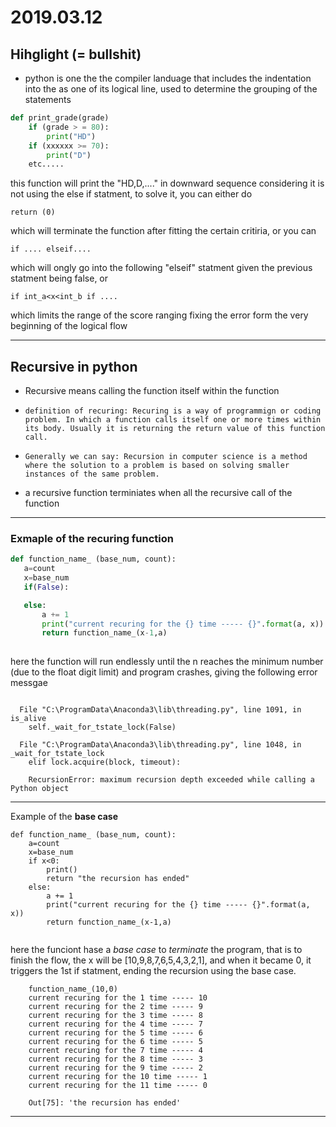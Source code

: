 # 2019.03.12

## Hihglight (= bullshit)
* python is one the the compiler landuage that includes the indentation into the as one of its logical line, used to determine the grouping of the statements 

```python
def print_grade(grade)
    if (grade > = 80): 
        print("HD")
    if (xxxxxx >= 70):
        print("D")
    etc.....
 ```

 this function will print the "HD,D,...." in downward sequence considering it is not using the else if statment, to solve it, you can either do 

 ```
 return (0)
 ```

 which will terminate the function after fitting the certain critiria, or you can

 ```
 if .... elseif....
 ```

 which will ongly go into the following "elseif" statment given the previous statment being false, or 

 ```
 if int_a<x<int_b if ....
 ```

 which limits the range of the score ranging fixing the error form the very beginning of the logical flow  

---

## Recursive in python 

* Recursive means calling the function itself within the function 

* `definition of recuring: Recuring is a way of programmign or coding problem. In which a function calls itself one or more times within its body. Usually it is returning the return value of this function call.`

* `Generally we can say: Recursion in computer science is a method where the solution to a problem is based on solving smaller instances of the same problem. `

* a recursive function terminiates when all the recursive call of the function

---

### Exmaple of the recuring function
 ```python {cmd}
def function_name_ (base_num, count):
    a=count
    x=base_num
    if(False):

    else:
        a += 1
        print("current recuring for the {} time ----- {}".format(a, x))
        return function_name_(x-1,a)
   
```
here the function will run endlessly until the n reaches the minimum number (due to the float digit limit) and program crashes, giving the following error messgae 

```

  File "C:\ProgramData\Anaconda3\lib\threading.py", line 1091, in is_alive
    self._wait_for_tstate_lock(False)

  File "C:\ProgramData\Anaconda3\lib\threading.py", line 1048, in _wait_for_tstate_lock
    elif lock.acquire(block, timeout):

    RecursionError: maximum recursion depth exceeded while calling a Python object
```
---

Example of the **base case**
```python{cmd}
def function_name_ (base_num, count):
    a=count
    x=base_num
    if x<0:
        print()
        return "the recursion has ended"
    else:
        a += 1
        print("current recuring for the {} time ----- {}".format(a, x))
        return function_name_(x-1,a)
    
```
here the funciont hase a *base case* to *terminate* the program, that is to finish the flow, the x will be [10,9,8,7,6,5,4,3,2,1], and when it became 0, it triggers the 1st if statment, ending the recursion using the base case.

```
    function_name_(10,0)
    current recuring for the 1 time ----- 10
    current recuring for the 2 time ----- 9
    current recuring for the 3 time ----- 8
    current recuring for the 4 time ----- 7
    current recuring for the 5 time ----- 6
    current recuring for the 6 time ----- 5
    current recuring for the 7 time ----- 4
    current recuring for the 8 time ----- 3
    current recuring for the 9 time ----- 2
    current recuring for the 10 time ----- 1
    current recuring for the 11 time ----- 0

    Out[75]: 'the recursion has ended'
```
---
